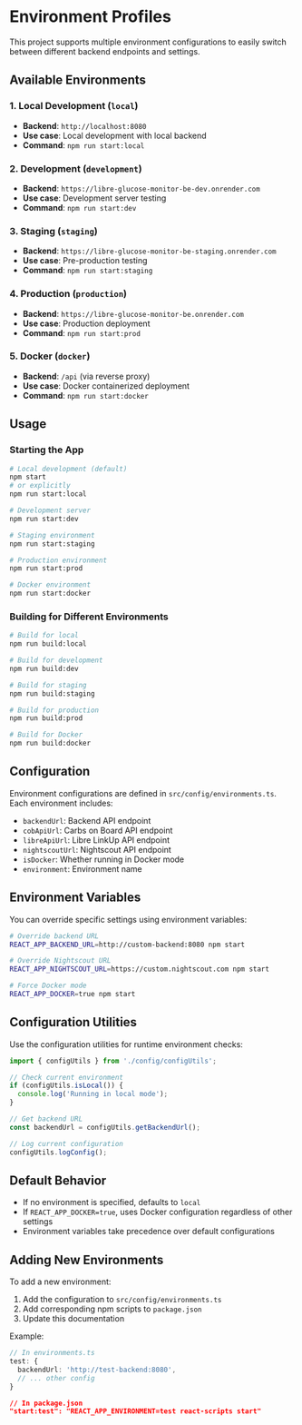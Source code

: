 # Environment Profiles

This project supports multiple environment configurations to easily switch between different backend endpoints and settings.

## Available Environments

### 1. Local Development (`local`)
- **Backend**: `http://localhost:8080`
- **Use case**: Local development with local backend
- **Command**: `npm run start:local`

### 2. Development (`development`)
- **Backend**: `https://libre-glucose-monitor-be-dev.onrender.com`
- **Use case**: Development server testing
- **Command**: `npm run start:dev`

### 3. Staging (`staging`)
- **Backend**: `https://libre-glucose-monitor-be-staging.onrender.com`
- **Use case**: Pre-production testing
- **Command**: `npm run start:staging`

### 4. Production (`production`)
- **Backend**: `https://libre-glucose-monitor-be.onrender.com`
- **Use case**: Production deployment
- **Command**: `npm run start:prod`

### 5. Docker (`docker`)
- **Backend**: `/api` (via reverse proxy)
- **Use case**: Docker containerized deployment
- **Command**: `npm run start:docker`

## Usage

### Starting the App

```bash
# Local development (default)
npm start
# or explicitly
npm run start:local

# Development server
npm run start:dev

# Staging environment
npm run start:staging

# Production environment
npm run start:prod

# Docker environment
npm run start:docker
```

### Building for Different Environments

```bash
# Build for local
npm run build:local

# Build for development
npm run build:dev

# Build for staging
npm run build:staging

# Build for production
npm run build:prod

# Build for Docker
npm run build:docker
```

## Configuration

Environment configurations are defined in `src/config/environments.ts`. Each environment includes:

- `backendUrl`: Backend API endpoint
- `cobApiUrl`: Carbs on Board API endpoint
- `libreApiUrl`: Libre LinkUp API endpoint
- `nightscoutUrl`: Nightscout API endpoint
- `isDocker`: Whether running in Docker mode
- `environment`: Environment name

## Environment Variables

You can override specific settings using environment variables:

```bash
# Override backend URL
REACT_APP_BACKEND_URL=http://custom-backend:8080 npm start

# Override Nightscout URL
REACT_APP_NIGHTSCOUT_URL=https://custom.nightscout.com npm start

# Force Docker mode
REACT_APP_DOCKER=true npm start
```

## Configuration Utilities

Use the configuration utilities for runtime environment checks:

```typescript
import { configUtils } from './config/configUtils';

// Check current environment
if (configUtils.isLocal()) {
  console.log('Running in local mode');
}

// Get backend URL
const backendUrl = configUtils.getBackendUrl();

// Log current configuration
configUtils.logConfig();
```

## Default Behavior

- If no environment is specified, defaults to `local`
- If `REACT_APP_DOCKER=true`, uses Docker configuration regardless of other settings
- Environment variables take precedence over default configurations

## Adding New Environments

To add a new environment:

1. Add the configuration to `src/config/environments.ts`
2. Add corresponding npm scripts to `package.json`
3. Update this documentation

Example:
```typescript
// In environments.ts
test: {
  backendUrl: 'http://test-backend:8080',
  // ... other config
}
```

```json
// In package.json
"start:test": "REACT_APP_ENVIRONMENT=test react-scripts start"
```
